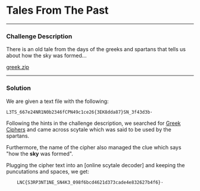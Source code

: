 # Tales From The Past
---

### Challenge Description

There is an old tale from the days of the greeks and spartans that tells us about how the sky was formed...

[greek.zip](https://github.com/caprinux/LagNCrash/files/6134211/greek.zip)

---

### Solution

We are given a text file with the following: 

```
L3TS_667e24NR1N0b2346fCPN49c1ce26{3EK8dda87}SN_3f43d3b·
```

Following the hints in the challenge description, we searched for [Greek Ciphers](https://interestingengineering.com/11-cryptographic-methods-that-marked-history-from-the-caesar-cipher-to-enigma-code-and-beyond#:~:text=Scytale%20was%20an%20ancient%20form,the%20message%20written%20onto%20it.) and came across scytale which was said to be used by the spartans.

Furthermore, the name of the cipher also managed the clue which says "how the **sky** was formed".

Plugging the cipher text into an [online scytale decoder] and keeping the puncutations and spaces, we get:

```
	LNC{S3RP3NT1NE_SN4K3_098f6bcd4621d373cade4e832627b4f6}·
```
